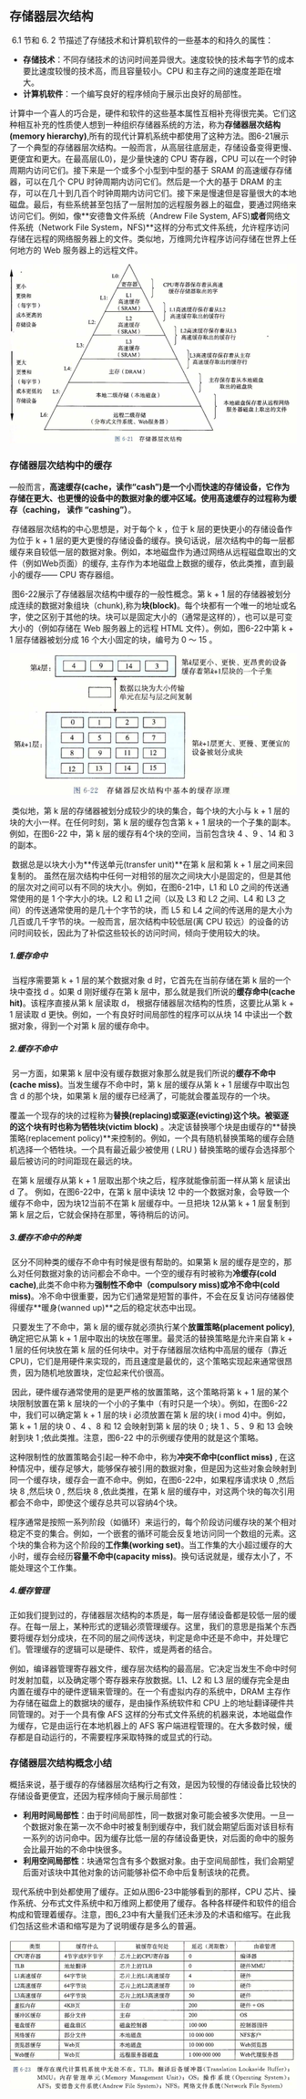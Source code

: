 ## 存储器层次结构

​		6.1 节和 6. 2 节描述了存储技术和计算机软件的一些基本的和持久的属性：

- **存储技术**：不同存储技术的访问时间差异很大。速度较快的技术每字节的成本要比速度较慢的技术高，而且容量较小。CPU 和主存之间的速度差距在增大。
- **计算机软件**：一个编写良好的程序倾向于展示出良好的局部性。

计算中一个喜人的巧合是，硬件和软件的这些基本属性互相补充得很完美。它们这种相互补充的性质使人想到一种组织存储器系统的方法，称为**存储器层次结构(memory hierarchy)**,所有的现代计算机系统中都使用了这种方法。图6-21展示了一个典型的存储器层次结构。一般而言，从高层往底层走，存储设备变得更慢、更便宜和更大。在最高层(L0)，是少量快速的 CPU 寄存器，CPU 可以在一个时钟周期内访问它们。接下来是一个或多个小型到中型的基于 SRAM 的高速缓存存储器，可以在几个 CPU 时钟周期内访问它们。然后是一个大的基于 DRAM 的主存，可以在几十到几百个时钟周期内访问它们。接下来是慢速但是容量很大的本地磁盘。最后，有些系统甚至包括了一层附加的远程服务器上的磁盘，要通过网络来访问它们。例如，像**安德鲁文件系统（Andrew File System, AFS)**或者**网络文件系统（Network File System，NFS)**这样的分布式文件系统，允许程序访问存储在远程的网络服务器上的文件。类似地，万维网允许程序访问存储在世界上任何地方的 Web 服务器上的远程文件。

![02存储器层次结构](./markdowniamge/02存储器层次结构.png)



### 存储器层次结构中的缓存

​		—般而言，**高速缓存(cache，读作“cash”)**是一个小而快速的存储设备，它作为存储在更大、也更慢的设备中的数据对象的缓冲区域。使用高速缓存的过程称为**缓存（caching， 读作 “cashing”）**。

​		存储器层次结构的中心思想是，对于每个 k ，位于 k 层的更快更小的存储设备作为位于 k + 1 层的更大更慢的存储设备的缓存。换句话说，层次结构中的每一层都缓存来自较低一层的数据对象。例如，本地磁盘作为通过网络从远程磁盘取出的文件（例如Web页面）的缓存, 主存作为本地磁盘上数据的缓存，依此类推，直到最小的缓存—— CPU 寄存器组。

​		图6-22展示了存储器层次结构中缓存的一般性概念。第 k + 1 层的存储器被划分成连续的数据对象组块（chunk),称为**块(block)**。每个块都有一个唯一的地址或名字，使之区别于其他的块。块可以是固定大小的（通常是这样的），也可以是可变大小的（例如存储在 Web 服务器上的远程 HTML 文件）。例如，图6-22中第 k + 1 层存储器被划分成 16 个大小固定的块，编号为  0 〜 15 。

![02存储器层次结构中基本缓存原理](./markdowniamge/02存储器层次结构中基本缓存原理.png)

​		类似地，第 k 层的存储器被划分成较少的块的集合，每个块的大小与 k + 1 层的块的大小一样。在任何时刻，第 k 层的缓存包含第 k + 1 层块的一个子集的副本。例如，在图6-22 中，第 k 层的缓存有4个块的空间，当前包含块 4 、9 、14 和 3 的副本。

​		数据总是以块大小为**传送单元(transfer unit)**在第 k 层和第 k + 1 层之间来回复制的。 虽然在层次结构中任何一对相邻的层次之间块大小是固定的，但是其他的层次对之间可以有不同的块大小。例如，在图6-21中，L1 和 L0 之间的传送通常使用的是 1 个字大小的块。L2 和 L1 之间（以及 L3 和 L2 之间、L4 和 L3 之间）的传送通常使用的是几十个字节的块，而 L5 和 L4 之间的传送用的是大小为几百或几千字节的块。一般而言，层次结构中较低层(离 CPU 较远）的设备的访问时间较长，因此为了补偿这些较长的访问时间，倾向于使用较大的块。

##### 1.缓存命中

​		当程序需要第 k + 1 层的某个数据对象 d 时，它首先在当前存储在第 k 层的一个块中查找 d 。如果 d 刚好缓存在第 k 层中，那么就是我们所说的**缓存命中(cache hit)**。该程序直接从第 k 层读取 d， 根据存储器层次结构的性质，这要比从第 k + 1 层读取 d 更快。例如，一个有良好时间局部性的程序可以从块 14 中读出一个数据对象，得到一个对第 k 层的缓存命中。

##### 2.缓存不命中

​		另一方面，如果第 k 层中没有缓存数据对象那么就是我们所说的**缓存不命中(cache miss)**。当发生缓存不命中时，第 k 层的缓存从第 k + 1 层缓存中取出包含 d 的那个块，如果第 k 层的缓存已经满了，可能就会覆盖现存的一个块。

​		覆盖一个现存的块的过程称为**替换(replacing)**或**驱逐(evicting)**这个块。被驱逐的这个块有时也称为**牺牲块(victim block)** 。决定该替换哪个块是由缓存的**替换策略(replacement policy)**来控制的。例如，一个具有随机替换策略的缓存会随机选择一个牺牲块。一个具有最近最少被使用 ( LRU ) 替换策略的缓存会选择那个最后被访问的时间距现在最远的块。

​		在第 k 层缓存从第 k + 1 层取出那个块之后，程序就能像前面一样从第 k 层读出 d 了。 例如，在图6-22中，在第 k 层中读块 12 中的一个数据对象，会导致一个缓存不命中，因为块12当前不在第 k 层缓存中。一旦把块 12从第 k + 1 层复制到第 k 层之后，它就会保持在那里，等待稍后的访问。

##### 3.缓存不命中的种类

​		区分不同种类的缓存不命中有时候是很有帮助的。如果第 k 层的缓存是空的，那么对任何数据对象的访问都会不命中。一个空的缓存有时被称为**冷缓存(cold cache)**,此类不命中称为**强制性不命中（compulsory miss)**或**冷不命中(cold miss)**。冷不命中很重要，因为它们通常是短暂的事件，不会在反复访问存储器使得缓存**暖身(wanned up)**之后的稳定状态中出现。

​		只要发生了不命中，第 k 层的缓存就必须执行某个**放置策略(placement policy)**,确定把它从第 k + 1 层中取出的块放在哪里。最灵活的替换策略是允许来自第 k + 1 层的任何块放在第 k 层的任何块中。对于存储器层次结构中高层的缓存（靠近CPU)，它们是用硬件来实现的，而且速度是最优的，这个策略实现起来通常很昂贵，因为随机地放置块，定位起来代价很高。

​		因此，硬件缓存通常使用的是更严格的放置策略，这个策略将第 k + 1 层的某个块限制放置在第 k 层块的一个小的子集中（有时只是一个块）。例如，在图6-22中，我们可以确定第 k + 1 层的块 i 必须放置在第 k 层的块( i mod 4)中。例如，第 k + 1 层的块 0 、4 、8  和 12 会映射到第 k 层的块 0 ; 块 1 、5 、9 和 13 会映射到块 1 ;依此类推。注意，图6-22 中的示例缓存使用的就是这个策略。

​		这种限制性的放置策略会引起一种不命中，称为**冲突不命中(conflict miss)** , 在这种情况中，缓存足够大，能够保存被引用的数据对象，但是因为这些对象会映射到同一个缓存块，缓存会一直不命中。例如，在图6-22中，如果程序请求块 0 ,然后块 8 ,然后块 0 , 然后块 8 ,依此类推，在第 k 层的缓存中，对这两个块的每次引用都会不命中，即使这个缓存总共可以容纳4个块。

​		程序通常是按照一系列阶段（如循环）来运行的，每个阶段访问缓存块的某个相对稳定不变的集合。例如，一个嵌套的循环可能会反复地访问同一个数组的元素。这个块的集合称为这个阶段的**工作集(working set)**。当工作集的大小超过缓存的大小时，缓存会经历**容量不命中(capacity miss)**。换句话说就是，缓存太小了，不能处理这个工作集。

##### 4.缓存管理

​		正如我们提到过的，存储器层次结构的本质是，每一层存储设备都是较低一层的缓存。在每一层上，某种形式的逻辑必须管理缓存。这里，我们的意思是指某个东西要将缓存划分成块，在不同的层之间传送块，判定是命中还是不命中，并处理它们。管理缓存的逻辑可以是硬件、软件，或是两者的结合。

​		例如，编译器管理寄存器文件，缓存层次结构的最高层。它决定当发生不命中时何时发射加载，以及确定哪个寄存器来存放数据。L1、L2 和 L3 层的缓存完全是由内置在缓存中的硬件逻辑来管理的。在一个有虚拟内存的系统中，DRAM 主存作为存储在磁盘上的数据块的缓存，是由操作系统软件和 CPU 上的地址翻译硬件共同管理的。对于一个具有像 AFS 这样的分布式文件系统的机器来说，本地磁盘作为缓存，它是由运行在本地机器上的 AFS 客户端进程管理的。在大多数时候，缓存都是自动运行的，不需要程序采取特殊的或显式的行动。





### 存储器层次结构概念小结

​		概括来说，基于缓存的存储器层次结构行之有效，是因为较慢的存储设备比较快的存储设备更便宜，还因为程序倾向于展示局部性：

- **利用时间局部性**：由于时间局部性，同一数据对象可能会被多次使用。一旦一个数据对象在第一次不命中时被复制到缓存中，我们就会期望后面对该目标有一系列的访问命中。因为缓存比低一层的存储设备更快，对后面的命中的服务会比最开始的不命中快很多。
- **利用空间局部性**：块通常包含有多个数据对象。由于空间局部性，我们会期望后面对该块中其他对象的访问能够补偿不命中后复制该块的花费。

​      现代系统中到处都使用了缓存。正如从图6-23中能够看到的那样，CPU 芯片、操作系统、分布式文件系统中和万维网上都使用了缓存。各种各样硬件和软件的组合构成和管理着缓存。注意，图6_23中有大量我们还未涉及的术语和缩写。在此我们包括这些术语和缩写是为了说明缓存是多么的普遍。

![02缓存在现代计算机系统中无处不在](./markdowniamge/02缓存在现代计算机系统中无处不在.png)